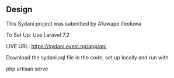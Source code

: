 

## Design

This Sydani project was submitted by Afuwape ifeoluwa

To Set Up: Use Laravel 7.2

LIVE URL: https://sydani.evest.ng/app/api

Download the sydani.sql file in the code, set up locally and run with

php artisan serve
